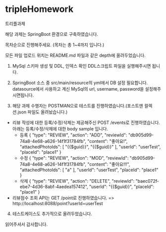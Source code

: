# tripleHomework
트리플과제

해당 과제는 SpringBoot 환경으로 구축하였습니다.

목차순으로 진행해주세요. (목차는 총 1~4까지 입니다.)

모든 파일 업로드 위치는 README.md 파일과 같은 depth에 올려두었습니다.

1. MySql 스키마 생성 및 DDL, 인덱스 확인 DDL스크립트 파일을 실행해주시면 됩니다.

2. SpringBoot 소스 중 src/main/resource의 yml에서 DB 설정 필요합니다.
datasource에서 사용하고 계신 MySql의 url, username, password을 설정해주시면됩니다.

3. 해당 과제 수행자는 POSTMAN으로 테스트를 진행하였습니다.(포스트맨 컬렉션.json 파일도 올려놨습니다.)
 - 리뷰 작성에 대한 등록/수정/삭제는 제공해주신 POST /events로 진행하였습니다.
   아래는 등록/수정/삭제에 대한 body sample 입니다.
   + 등록
	{
	    "type": "REVIEW",
	    "action": "ADD",
	    "reviewId": "db905d99-74a8-4e68-a626-14f1f31784fb",
	    "content": "좋아요!",
	    "attachedPhotoIds": [
		"{{$guid}}",
		"{{$guid}}"
	    ],
	    "userId": "userTest",
	    "placeId": "place1"
	}
   + 수정
   	{
	    "type": "REVIEW",
	    "action": "MOD",
	    "reviewId": "db905d99-74a8-4e68-a626-14f1f31784fb",
	    "content": "좋아요!!!",
	    "attachedPhotoIds": [
		"a"
	    ],
	    "userId": "userTest",
	    "placeId": "place1"
	}
   + 삭제
   	{
	    "type": "REVIEW",
	    "action": "DELETE",
	    "reviewId": "baec072f-ebe7-4d36-8abf-4aedea157412",
	    "userId": "{{$guid}}",
	    "placeId": "place1"
	}
 - 리뷰점수 조회 API는 GET /point로 진행하였습니다. => http://localhost:8088/point?userId=userTest

4. 테스트케이스도 추가적으로 올려두었습니다.

읽어주셔서 감사합니다.
